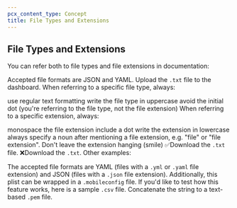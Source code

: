 ```yaml
---
pcx_content_type: Concept
title: File Types and Extensions
---
```


## File Types and Extensions

You can refer both to file types and file extensions in documentation:

Accepted file formats are JSON and YAML. 	Upload the `.txt` file to the dashboard.
When referring to a specific file type, always:

use regular text formatting
write the file type in uppercase
avoid the initial dot (you're referring to the file type, not the file extension)
When referring to a specific extension, always:

monospace the file extension
include a dot
write the extension in lowercase
always specify a noun after mentioning a file extension, e.g. "file" or "file extension". Don't leave the extension hanging (smile)
✅Download the `.txt` file.
❌Download the `.txt`.
Other examples:

The accepted file formats are YAML (files with a `.yml` or `.yaml` file extension) and JSON (files with a `.json` file extension).
Additionally, this plist can be wrapped in a `.mobileconfig` file.
If you'd like to test how this feature works, here is a sample `.csv` file.
Concatenate the string to a text-based `.pem` file.